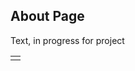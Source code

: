 ## About Page
<style>
table {
    border: red;
}

</style>
<table>
    <td>
        <tr>Text, in progress for project</tr>
    </td>
</table>